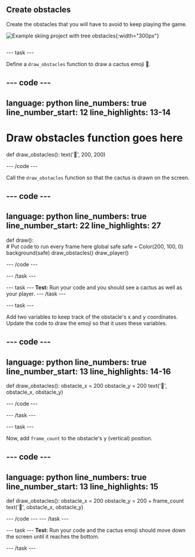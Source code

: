 ## Create obstacles

<div style="display: flex; flex-wrap: wrap">
<div style="flex-basis: 200px; flex-grow: 1; margin-right: 15px;">
Create the obstacles that you will have to avoid to keep playing the game.
</div>
<div>

![Example skiing project with tree obstacles](images/obstacles.png){:width="300px"}

</div>
</div>

--- task ---

Define a `draw_obstacles` function to draw a cactus emoji 🌵.

--- code ---
---
language: python
line_numbers: true
line_number_start: 12
line_highlights: 13-14
---
 
# Draw obstacles function goes here
def draw_obstacles():
    text('🌵', 200, 200)
  
--- /code ---

Call the `draw_obstacles` function so that the cactus is drawn on the screen. 

--- code ---
---
language: python
line_numbers: true
line_number_start: 22
line_highlights: 27
---

def draw():   
    # Put code to run every frame here
    global safe
    safe = Color(200, 100, 0) 
    background(safe)
    draw_obstacles()
    draw_player()
  
--- /code ---

--- /task ---


--- task ---
**Test:** Run your code and you should see a cactus as well as your player. 
--- /task ---

--- task --- 

Add two variables to keep track of the obstacle's x and y coordinates. Update the code to draw the emoji so that it uses these variables.  

--- code ---
---
language: python
line_numbers: true
line_number_start: 13
line_highlights: 14-16
---

def draw_obstacles():
    obstacle_x = 200
    obstacle_y = 200 
    text('🌵', obstacle_x, obstacle_y) 

--- /code ---
</div>
--- /task ---

--- task ---

Now, add `frame_count` to the obstacle's y (vertical) position. 

--- code ---
---
language: python
line_numbers: true
line_number_start: 13
line_highlights: 15
---

def draw_obstacles():
    obstacle_x = 200
    obstacle_y = 200 + frame_count
    text('🌵', obstacle_x, obstacle_y) 

--- /code ---
--- /task ---

--- task --- 
**Test:** Run your code and the cactus emoji should move down the screen until it reaches the bottom.  

--- /task ---
